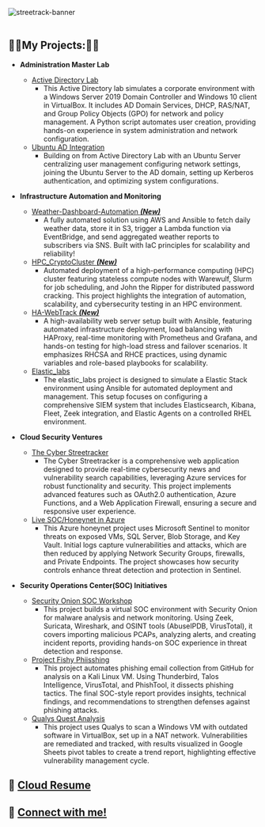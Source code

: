 ![streetrack-banner](https://i.imgur.com/KMzGZPO.png)
<br><br>

<h2>👨‍💻My Projects:👨‍💻</h2>


- **Administration Master Lab**
  - [Active Directory Lab](https://github.com/Thuynh808/Active-Directory-Lab/blob/main/README.md)
    - This Active Directory lab simulates a corporate environment with a Windows Server 2019 Domain Controller and Windows 10 client in VirtualBox. It includes AD Domain Services, DHCP, RAS/NAT, and Group Policy Objects (GPO) for network and policy management. A Python script automates user creation, providing hands-on experience in system administration and network configuration.
  - [Ubuntu AD Integration](https://github.com/Thuynh808/Ubuntu-AD-Integration/blob/main/README.md)
    - Building on from Active Directory Lab with an Ubuntu Server centralizing user management configuring network settings, joining the Ubuntu Server to the AD domain, setting up Kerberos authentication, and optimizing system configurations.
   
- **Infrastructure Automation and Monitoring**
  - [Weather-Dashboard-Automation ***(New)***](https://github.com/Thuynh808/weather-dashboard-automation/blob/main/README.md)
    - A fully automated solution using AWS and Ansible to fetch daily weather data, store it in S3, trigger a Lambda function via EventBridge, and send aggregated weather reports to subscribers via SNS. Built with IaC principles for scalability and reliability!
  - [HPC_CryptoCluster ***(New)***](https://github.com/Thuynh808/HPC_CryptoCluster/blob/main/README.md)
    - Automated deployment of a high-performance computing (HPC) cluster featuring stateless compute nodes with Warewulf, Slurm for job scheduling, and John the Ripper for distributed password cracking. This project highlights the integration of automation, scalability, and cybersecurity testing in an HPC environment.
  - [HA-WebTrack ***(New)***](https://github.com/Thuynh808/HA-WebTrack/blob/main/README.md)
    - A high-availability web server setup built with Ansible, featuring automated infrastructure deployment, load balancing with HAProxy, real-time monitoring with Prometheus and Grafana, and hands-on testing for high-load stress and failover scenarios. It emphasizes RHCSA and RHCE practices, using dynamic variables and role-based playbooks for scalability.
  - [Elastic_labs](https://github.com/Thuynh808/elastic_labs/blob/main/README.md)
     - The elastic_labs project is designed to simulate a Elastic Stack environment using Ansible for automated deployment and management. This setup focuses on configuring a comprehensive SIEM system that includes Elasticsearch, Kibana, Fleet, Zeek integration, and Elastic Agents on a controlled RHEL environment.
      
- **Cloud Security Ventures**
  - [The Cyber Streetracker](https://github.com/Thuynh808/TheCyberStreetracker/blob/main/README.md)
    - The Cyber Streetracker is a comprehensive web application designed to provide real-time cybersecurity news and vulnerability search capabilities, leveraging Azure services for robust functionality and security. This project implements advanced features such as OAuth2.0 authentication, Azure Functions, and a Web Application Firewall, ensuring a secure and responsive user experience. 
  - [Live SOC/Honeynet in Azure](https://github.com/Thuynh808/Cloud-SOC/blob/main/README.md)
    - This Azure honeynet project uses Microsoft Sentinel to monitor threats on exposed VMs, SQL Server, Blob Storage, and Key Vault. Initial logs capture vulnerabilities and attacks, which are then reduced by applying Network Security Groups, firewalls, and Private Endpoints. The project showcases how security controls enhance threat detection and protection in Sentinel.

- **Security Operations Center(SOC) Initiatives**
  - [Security Onion SOC Workshop](https://github.com/Thuynh808/Security-Onion-SOC-Workshop/blob/main/README.md)
    - This project builds a virtual SOC environment with Security Onion for malware analysis and network monitoring. Using Zeek, Suricata, Wireshark, and OSINT tools (AbuseIPDB, VirusTotal), it covers importing malicious PCAPs, analyzing alerts, and creating incident reports, providing hands-on SOC experience in threat detection and response.
  - [Project Fishy Phiisshing](https://github.com/Thuynh808/Fishy-Phiisshing/blob/main/README.md)
    - This project automates phishing email collection from GitHub for analysis on a Kali Linux VM. Using Thunderbird, Talos Intelligence, VirusTotal, and PhishTool, it dissects phishing tactics. The final SOC-style report provides insights, technical findings, and recommendations to strengthen defenses against phishing attacks.
  - [Qualys Quest Analysis](https://github.com/Thuynh808/Qualys-Quest-Analysis/blob/main/README.md)
    - This project uses Qualys to scan a Windows VM with outdated software in VirtualBox, set up in a NAT network. Vulnerabilities are remediated and tracked, with results visualized in Google Sheets pivot tables to create a trend report, highlighting effective vulnerability management cycle.

<h2> 📄 <a href="https://www.streetrack.org">Cloud Resume</a>
<h2> 🤳 <a href="https://www.linkedin.com/in/Thuynh808/">Connect with me!</a>
